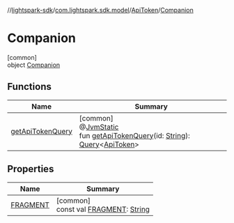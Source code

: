 //[lightspark-sdk](../../../../index.md)/[com.lightspark.sdk.model](../../index.md)/[ApiToken](../index.md)/[Companion](index.md)

# Companion

[common]\
object [Companion](index.md)

## Functions

| Name | Summary |
|---|---|
| [getApiTokenQuery](get-api-token-query.md) | [common]<br>@[JvmStatic](https://kotlinlang.org/api/latest/jvm/stdlib/kotlin.jvm/-jvm-static/index.html)<br>fun [getApiTokenQuery](get-api-token-query.md)(id: [String](https://kotlinlang.org/api/latest/jvm/stdlib/kotlin/-string/index.html)): [Query](../../../com.lightspark.sdk.requester/-query/index.md)&lt;[ApiToken](../index.md)&gt; |

## Properties

| Name | Summary |
|---|---|
| [FRAGMENT](-f-r-a-g-m-e-n-t.md) | [common]<br>const val [FRAGMENT](-f-r-a-g-m-e-n-t.md): [String](https://kotlinlang.org/api/latest/jvm/stdlib/kotlin/-string/index.html) |
